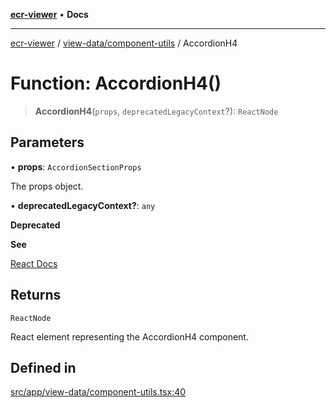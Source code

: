 [**ecr-viewer**](../../../README.md) • **Docs**

***

[ecr-viewer](../../../README.md) / [view-data/component-utils](../README.md) / AccordionH4

# Function: AccordionH4()

> **AccordionH4**(`props`, `deprecatedLegacyContext`?): `ReactNode`

## Parameters

• **props**: `AccordionSectionProps`

The props object.

• **deprecatedLegacyContext?**: `any`

**Deprecated**

**See**

[React Docs](https://legacy.reactjs.org/docs/legacy-context.html#referencing-context-in-lifecycle-methods)

## Returns

`ReactNode`

React element representing the AccordionH4 component.

## Defined in

[src/app/view-data/component-utils.tsx:40](https://github.com/CDCgov/phdi/blob/55d1a87d29da9da2522ba2a73bc122cba666b133/containers/ecr-viewer/src/app/view-data/component-utils.tsx#L40)
